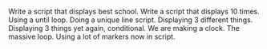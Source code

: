 Write a script that displays best school.
Write a script that displays 10 times.
Using a until loop.
Doing a unique line script.
Displaying 3 different things.
Displaying 3 things yet again, conditional.
We are making a clock.
The massive loop.
Using a lot of markers now in script.
